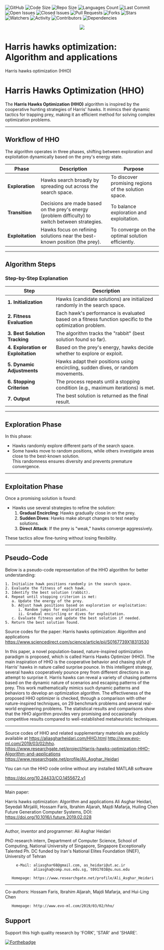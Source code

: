 ![GitHub](https://img.shields.io/github/license/aliasgharheidaricom/Harris-Hawks-Optimization-Algorithm-and-Applications)
![Code Size](https://img.shields.io/github/languages/code-size/aliasgharheidaricom/Harris-Hawks-Optimization-Algorithm-and-Applications)
![Repo Size](https://img.shields.io/github/repo-size/aliasgharheidaricom/Harris-Hawks-Optimization-Algorithm-and-Applications)
![Languages Count](https://img.shields.io/github/languages/count/aliasgharheidaricom/Harris-Hawks-Optimization-Algorithm-and-Applications)
![Last Commit](https://img.shields.io/github/last-commit/aliasgharheidaricom/Harris-Hawks-Optimization-Algorithm-and-Applications)
![Open Issues](https://img.shields.io/github/issues/aliasgharheidaricom/Harris-Hawks-Optimization-Algorithm-and-Applications)
![Closed Issues](https://img.shields.io/github/issues-closed/aliasgharheidaricom/Harris-Hawks-Optimization-Algorithm-and-Applications)
![Pull Requests](https://img.shields.io/github/issues-pr/aliasgharheidaricom/Harris-Hawks-Optimization-Algorithm-and-Applications)
![Forks](https://img.shields.io/github/forks/aliasgharheidaricom/Harris-Hawks-Optimization-Algorithm-and-Applications?style=social)
![Stars](https://img.shields.io/github/stars/aliasgharheidaricom/Harris-Hawks-Optimization-Algorithm-and-Applications?style=social)
![Watchers](https://img.shields.io/github/watchers/aliasgharheidaricom/Harris-Hawks-Optimization-Algorithm-and-Applications?style=social)
![Activity](https://img.shields.io/github/commit-activity/m/aliasgharheidaricom/Harris-Hawks-Optimization-Algorithm-and-Applications)
![Contributors](https://img.shields.io/github/contributors/aliasgharheidaricom/Harris-Hawks-Optimization-Algorithm-and-Applications)
![Dependencies](https://img.shields.io/librariesio/github/aliasgharheidaricom/Harris-Hawks-Optimization-Algorithm-and-Applications)


<div align="center">
  <img src="https://production-media.paperswithcode.com/methods/Harris_Hawk_OptimizationHHO_JTV1hc3.jpg">
</div>


# Harris hawks optimization: Algorithm and applications 
Harris hawks optimization (HHO)   

 # Harris Hawks Optimization (HHO)

The **Harris Hawks Optimization (HHO)** algorithm is inspired by the cooperative hunting strategies of Harris' hawks. It mimics their dynamic tactics for trapping prey, making it an efficient method for solving complex optimization problems.


---

## Workflow of HHO

The algorithm operates in three phases, shifting between exploration and exploitation dynamically based on the prey's energy state.

| **Phase**            | **Description**                                                                                  | **Purpose**                                           |
|-----------------------|--------------------------------------------------------------------------------------------------|-------------------------------------------------------|
| **Exploration**       | Hawks search broadly by spreading out across the search space.                                   | To discover promising regions of the solution space.  |
| **Transition**        | Decisions are made based on the prey's energy (problem difficulty) to switch between strategies. | To balance exploration and exploitation.              |
| **Exploitation**      | Hawks focus on refining solutions near the best-known position (the prey).                       | To converge on the optimal solution efficiently.      |

---

## Algorithm Steps

### Step-by-Step Explanation

| **Step**               | **Description**                                                                                           |
|------------------------|----------------------------------------------------------------------------------------------------------|
| **1. Initialization**  | Hawks (candidate solutions) are initialized randomly in the search space.                               |
| **2. Fitness Evaluation** | Each hawk's performance is evaluated based on a fitness function specific to the optimization problem. |
| **3. Best Solution Tracking** | The algorithm tracks the "rabbit" (best solution found so far).                                    |
| **4. Exploration or Exploitation** | Based on the prey's energy, hawks decide whether to explore or exploit.                       |
| **5. Dynamic Adjustments** | Hawks adapt their positions using encircling, sudden dives, or random movements.                      |
| **6. Stopping Criterion** | The process repeats until a stopping condition (e.g., maximum iterations) is met.                     |
| **7. Output**           | The best solution is returned as the final result.                                                     |

---

## Exploration Phase

In this phase:
- Hawks randomly explore different parts of the search space.  
- Some hawks move to random positions, while others investigate areas close to the best-known solution.  
This randomness ensures diversity and prevents premature convergence.

---

## Exploitation Phase

Once a promising solution is found:
- Hawks use several strategies to refine the solution:  
  1. **Gradual Encircling**: Hawks gradually close in on the prey.  
  2. **Sudden Dives**: Hawks make abrupt changes to test nearby solutions.  
  3. **Direct Attack**: If the prey is "weak," hawks converge aggressively.  

These tactics allow fine-tuning without losing flexibility.


---

## Pseudo-Code

Below is a pseudo-code representation of the HHO algorithm for better understanding:

```plaintext
1. Initialize hawk positions randomly in the search space.
2. Evaluate the fitness of each hawk.
3. Identify the best solution (rabbit).
4. Repeat until stopping criterion is met:
   a. Update the energy of the prey.
   b. Adjust hawk positions based on exploration or exploitation:
      i. Random jumps for exploration.
      ii. Gradual encircling or dives for exploitation.
   c. Evaluate fitness and update the best solution if needed.
5. Return the best solution found.
```





Source codes for the paper: 
Harris hawks optimization: Algorithm and applications https://www.sciencedirect.com/science/article/pii/S0167739X18313530  

In this paper, a novel population-based, nature-inspired optimization paradigm is proposed, which is called Harris Hawks Optimizer (HHO). The main inspiration of HHO is the cooperative behavior and chasing style of Harris’ hawks in nature called surprise pounce. In this intelligent strategy, several hawks cooperatively pounce prey from different directions in an attempt to surprise it. Harris hawks can reveal a variety of chasing patterns based on the dynamic nature of scenarios and escaping patterns of the prey. This work mathematically mimics such dynamic patterns and behaviors to develop an optimization algorithm. The effectiveness of the proposed HHO optimizer is checked, through a comparison with other nature-inspired techniques, on 29 benchmark problems and several real-world engineering problems. The statistical results and comparisons show that the HHO algorithm provides very promising and occasionally competitive results compared to well-established metaheuristic techniques.  
 _____________________________________________________

Source codes of HHO and related supplementary materials are publicly available at 
https://aliasgharheidari.com/HHO.html
http://www.evo-ml.com/2019/03/02/hho.  
https://www.researchgate.net/project/Harris-hawks-optimization-HHO-Algorithm-and-applications
https://www.researchgate.net/profile/Ali_Asghar_Heidari

You can run the HHO code online without any installed MATLAB software

https://doi.org/10.24433/CO.1455672.v1

 _____________________________________________________
Main paper:

 Harris hawks optimization: Algorithm and applications
 Ali Asghar Heidari, Seyedali Mirjalili, Hossam Faris, Ibrahim Aljarah, Majdi Mafarja, Huiling Chen
 Future Generation Computer Systems, 
 DOI: https://doi.org/10.1016/j.future.2019.02.028
  _____________________________________________________
  Author, inventor and programmer: Ali Asghar Heidari
  
  PhD research intern, Department of Computer Science, School of Computing, National University of Singapore, Singapore
  Exceptionally Talented Ph. DC funded by Iran's National Elites Foundation (INEF), University of Tehran

         e-Mail: aliasghar68@gmail.com, as_heidari@ut.ac.ir
                 aliasgha@comp.nus.edu.sg, t0917038@u.nus.edu

       Homepage: https://www.researchgate.net/profile/Ali_Asghar_Heidari  
 _____________________________________________________

  Co-authors: Hossam Faris, Ibrahim Aljarah, Majdi Mafarja, and Hui-Ling Chen

       Homepage: http://www.evo-ml.com/2019/03/02/hho/

## Support

Support this high quality research by 'FORK', 'STAR' and 'SHARE'.

[![Forthebadge](https://forthebadge.com/images/badges/built-with-love.svg)](https://forthebadge.com)
